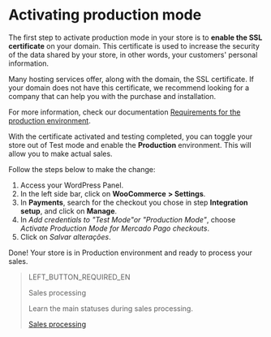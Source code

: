 # Activating production mode

The first step to activate production mode in your store is to **enable the SSL certificate** on your domain. This certificate is used to increase the security of the data shared by your store, in other words, your customers' personal information.

Many hosting services offer, along with the domain, the SSL certificate. If your domain does not have this certificate, we recommend looking for a company that can help you with the purchase and installation. 

For more information, check our documentation [Requirements for the production environment](https://www.mercadopago[FAKER][URL][DOMAIN]/developers/en/guides/online-payments/checkout-api/goto-production).

With the certificate activated and testing completed, you can toggle your store out of Test mode and enable the **Production** environment. This will allow you to make actual sales.

Follow the steps below to make the change:

1. Access your WordPress Panel.
2. In the left side bar, click on **WooCommerce** **> Settings**.
3. In **Payments**, search for the checkout you chose in step **Integration setup**, and click on **Manage**.
4. In _Add credentials to "Test Mode"or "Production Mode"_, choose _Activate Production Mode for Mercado Pago checkouts_. 
5. Click on _Salvar alterações_.

Done! Your store is in Production environment and ready to process your sales.

> LEFT_BUTTON_REQUIRED_EN
>
> Sales processing
>
> Learn the main statuses during sales processing.
>
> [Sales processing](https://www.mercadopago[FAKER][URL][DOMAIN]/developers/en/guides/plugins/woocommerce/sales-processing)